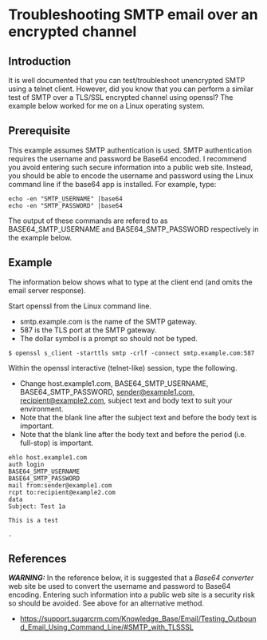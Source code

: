 # Troubleshooting SMTP email over an encrypted channel


## Introduction

It is well documented that you can test/troubleshoot unencrypted SMTP
using a telnet client. However, did you know that you can perform a
similar test of SMTP over a TLS/SSL encrypted channel using openssl?
The example below worked for me on a Linux operating system.


## Prerequisite

This example assumes SMTP authentication is used. SMTP authentication
requires the username and password be Base64 encoded. I recommend
you avoid entering such secure information into a public web site.
Instead, you should be able to encode the username and password using
the Linux command line if the base64 app is installed. For example, type:

```
echo -en "SMTP_USERNAME" |base64
echo -en "SMTP_PASSWORD" |base64
```

The output of these commands are refered to as BASE64_SMTP_USERNAME
and BASE64_SMTP_PASSWORD respectively in the example below.


## Example

The information below shows what to type at the client end (and omits
the email server response).


Start openssl from the Linux command line.

- smtp.example.com is the name of the SMTP gateway.
- 587 is the TLS port at the SMTP gateway.
- The dollar symbol is a prompt so should not be typed.

```
$ openssl s_client -starttls smtp -crlf -connect smtp.example.com:587
```

Within the openssl interactive (telnet-like) session, type the following.
- Change host.example1.com, BASE64_SMTP_USERNAME, BASE64_SMTP_PASSWORD,
  sender@example1.com, recipient@example2.com, subject text and body
  text to suit your environment.
- Note that the blank line after the subject text and before the body
  text is important.
- Note that the blank line after the body text and before the period
  (i.e. full-stop) is important.

```
ehlo host.example1.com
auth login
BASE64_SMTP_USERNAME
BASE64_SMTP_PASSWORD
mail from:sender@example1.com
rcpt to:recipient@example2.com
data
Subject: Test 1a

This is a test

.
```


## References

***WARNING:*** In the reference below, it is suggested that a *Base64
converter* web site be used to convert the username and password to
Base64 encoding. Entering such information into a public web site is
a security risk so should be avoided. See above for an alternative
method.

- https://support.sugarcrm.com/Knowledge_Base/Email/Testing_Outbound_Email_Using_Command_Line/#SMTP_with_TLSSSL

